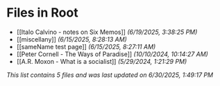# Files in Root

- [[Italo Calvino - notes on Six Memos]] *(6/19/2025, 3:38:25 PM)*
- [[miscellany]] *(6/15/2025, 8:28:13 AM)*
- [[sameName test page]] *(6/15/2025, 8:27:11 AM)*
- [[Peter Cornell - The Ways of Paradise]] *(10/10/2024, 10:14:27 AM)*
- [[A.R. Moxon - What is a socialist]] *(5/29/2024, 1:21:29 PM)*

*This list contains 5 files and was last updated on 6/30/2025, 1:49:17 PM*